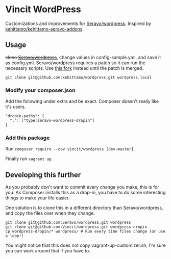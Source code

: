 # Vincit WordPress

Customizations and improvements for [Seravo/wordpress](https://github.com/Seravo/wordpress). Inspired by [kehittamo/kehittamo-seravo-addons](https://github.com/kehittamo/kehittamo-seravo-addons).

## Usage
~~clone [Seravo/wordpress](https://github.com/Seravo/wordpress)~~, change values in config-sample.yml, and save it as config.yml.
Seravo/wordpress requires a patch so it can run the necessary scripts. Use [this fork](https://github.com/kehittamo/wordpress) instead until the patch is merged.

```
git clone git@github.com:kehittamo/wordpress.git wordpress.local
```

### Modify your composer.json
Add the following under extra and be exact. Composer doesn't really like it's users.
```
"dropin-paths": {
  ".": ["type:seravo-wordpress-dropin"]
}
```

### Add this package
Run `composer require --dev vincit/wordpress [dev-master]`.

Finally run `vagrant up`.

## Developing this further
As you probably don't want to commit every change you make, this is for you. As Composer installs this as a drop-in, you have to do some interesting things to make your life easier.

One solution is to clone this in a different directory than Seravo/wordpress, and copy the files over when they change.
```
git clone git@github.com:Seravo/wordpress.git wordpress
git clone git@github.com:Vincit/wordpress.git wordpress-dropin
cp wordpress-dropin/* wordpress/ # Run every time files change (or use a loop!)
```

You might notice that this does not copy vagrant-up-customizer.sh; I'm sure you can work around that if you have to.
